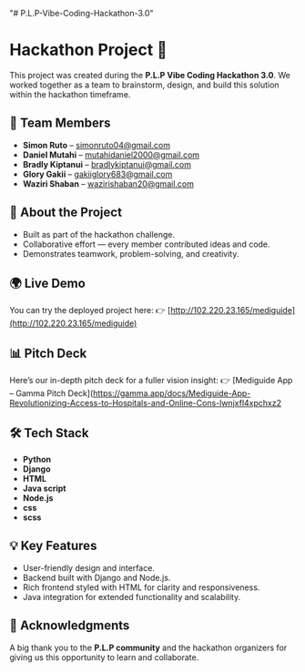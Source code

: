"# P.L.P-Vibe-Coding-Hackathon-3.0"
# Hackathon Project 🎉

This project was created during the **P.L.P Vibe Coding Hackathon 3.0**.
We worked together as a team to brainstorm, design, and build this solution within the hackathon timeframe.

## 👥 Team Members

* **Simon Ruto** – [simonruto04@gmail.com](mailto:simonruto04@gmail.com)
* **Daniel Mutahi** – [mutahidaniel2000@gmail.com](mailto:mutahidaniel2000@gmail.com)
* **Bradly Kiptanui** – [bradlykiptanui@gmail.com](mailto:bradlykiptanui@gmail.com)
* **Glory Gakii** – [gakiiglory683@gmail.com](mailto:gakiiglory683@gmail.com)
* **Waziri Shaban** – [wazirishaban20@gmail.com](mailto:wazirishaban20@gmail.com)

## 🚀 About the Project

* Built as part of the hackathon challenge.
* Collaborative effort — every member contributed ideas and code.
* Demonstrates teamwork, problem-solving, and creativity.

## 🌍 Live Demo

You can try the deployed project here:
👉 [http://102.220.23.165/mediguide](http://102.220.23.165/mediguide)

## 📊 Pitch Deck

Here’s our in-depth pitch deck for a fuller vision insight:
👉 [Mediguide App – Gamma Pitch Deck](https://gamma.app/docs/Mediguide-App-Revolutionizing-Access-to-Hospitals-and-Online-Cons-lwnjxfl4xpchxz2

## 🛠️ Tech Stack

* **Python**
* **Django**
* **HTML**
* **Java script**
* **Node.js**
* **css**
* **scss**

## 💡 Key Features

* User-friendly design and interface.
* Backend built with Django and Node.js.
* Rich frontend styled with HTML for clarity and responsiveness.
* Java integration for extended functionality and scalability.

## 🙌 Acknowledgments

A big thank you to the **P.L.P community** and the hackathon organizers for giving us this opportunity to learn and collaborate.
